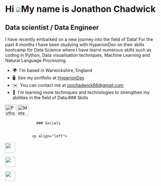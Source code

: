 Hi ![](https://user-images.githubusercontent.com/18350557/176309783-0785949b-9127-417c-8b55-ab5a4333674e.gif)My name is Jonathon Chadwick
=========================================================================================================================================

Data scientist / Data Engineer
------------------------------

I have recently embarked on a new journey into the field of Data! For the past 4 months I have been studying with HyperionDev on their skills bootcamp for Data Science where I have learnt numerous skills such as coding in Python, Data visualisation techniques, Machine Learning and Natural Language Processing.

*   🌍  I'm based in Warwickshire, England
*   🖥️  See my portfolio at [HyperionDev](http://www.hyperiondev.com/portfolio/147758/)
*   ✉️  You can contact me at [jonchadwick66@gmail.com](mailto:jonchadwick66@gmail.com)
*   🧠  I'm learning more techniques and technologies to strengthen my abilities in the field of Data.### Skills 
<p align="left">
<a href="https://www.python.org/" target="_blank" rel="noreferrer"><img src="https://raw.githubusercontent.com/danielcranney/readme-generator/main/public/icons/skills/python-colored.svg" width="36" height="36" alt="Python" /></a>
<a href="https://metamask.io/" target="_blank" rel="noreferrer"><img src="https://raw.githubusercontent.com/danielcranney/readme-generator/main/public/icons/skills/metamask-colored.svg" width="36" height="36" alt="MetaMask" /></a>
</p>
                    
                  ### Socials
                  
                  
                <p align="left">
                          
<a href="https://discord.com/users/jonchadwick66" target="_blank" rel="noreferrer"><img src="https://raw.githubusercontent.com/danielcranney/readme-generator/main/public/icons/socials/discord.svg" width="32" height="32" /></a>
                          
<a href="https://www.github.com/jonchadwick" target="_blank" rel="noreferrer"><img src="https://raw.githubusercontent.com/danielcranney/readme-generator/main/public/icons/socials/github.svg" width="32" height="32" /></a>
                          
<a href="https://www.linkedin.com/in/jonathon-chadwick" target="_blank" rel="noreferrer"><img src="https://raw.githubusercontent.com/danielcranney/readme-generator/main/public/icons/socials/linkedin.svg" width="32" height="32" /></a></p>
